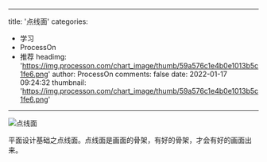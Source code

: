
---
title: '点线面'
categories: 
 - 学习
 - ProcessOn
 - 推荐
headimg: 'https://img.processon.com/chart_image/thumb/59a576c1e4b0e1013b5c1fe6.png'
author: ProcessOn
comments: false
date: 2022-01-17 09:24:32
thumbnail: 'https://img.processon.com/chart_image/thumb/59a576c1e4b0e1013b5c1fe6.png'
---

<div>   
<img class="thumb" alt="点线面" src="https://img.processon.com/chart_image/thumb/59a576c1e4b0e1013b5c1fe6.png" referrerpolicy="no-referrer">
<p>平面设计基础之点线面。点线面是画面的骨架，有好的骨架，才会有好的画面出来。</p>  
</div>
            